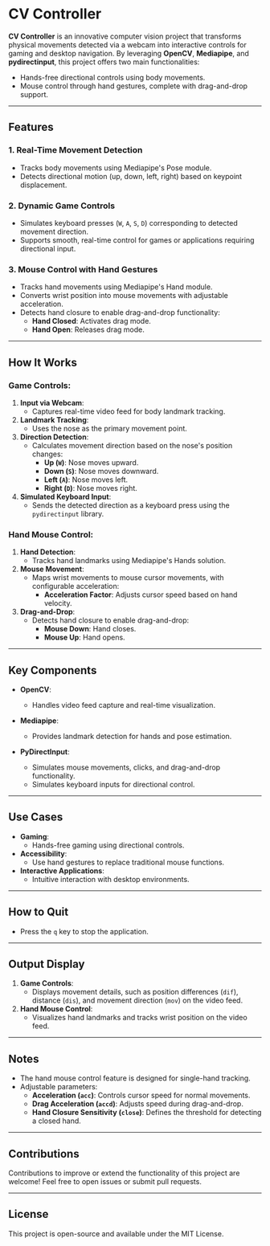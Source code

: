 # CV Controller

**CV Controller** is an innovative computer vision project that transforms physical movements detected via a webcam into interactive controls for gaming and desktop navigation. By leveraging **OpenCV**, **Mediapipe**, and **pydirectinput**, this project offers two main functionalities:
- Hands-free directional controls using body movements.
- Mouse control through hand gestures, complete with drag-and-drop support.

---

## Features
### 1. **Real-Time Movement Detection**
- Tracks body movements using Mediapipe's Pose module.
- Detects directional motion (up, down, left, right) based on keypoint displacement.

### 2. **Dynamic Game Controls**
- Simulates keyboard presses (`W`, `A`, `S`, `D`) corresponding to detected movement direction.
- Supports smooth, real-time control for games or applications requiring directional input.

### 3. **Mouse Control with Hand Gestures**
- Tracks hand movements using Mediapipe's Hand module.
- Converts wrist position into mouse movements with adjustable acceleration.
- Detects hand closure to enable drag-and-drop functionality:
  - **Hand Closed**: Activates drag mode.
  - **Hand Open**: Releases drag mode.

---

## How It Works
### Game Controls:
1. **Input via Webcam**:
   - Captures real-time video feed for body landmark tracking.
2. **Landmark Tracking**:
   - Uses the nose as the primary movement point.
3. **Direction Detection**:
   - Calculates movement direction based on the nose's position changes:
     - **Up (`W`)**: Nose moves upward.
     - **Down (`S`)**: Nose moves downward.
     - **Left (`A`)**: Nose moves left.
     - **Right (`D`)**: Nose moves right.
4. **Simulated Keyboard Input**:
   - Sends the detected direction as a keyboard press using the `pydirectinput` library.

### Hand Mouse Control:
1. **Hand Detection**:
   - Tracks hand landmarks using Mediapipe's Hands solution.
2. **Mouse Movement**:
   - Maps wrist movements to mouse cursor movements, with configurable acceleration:
     - **Acceleration Factor**: Adjusts cursor speed based on hand velocity.
3. **Drag-and-Drop**:
   - Detects hand closure to enable drag-and-drop:
     - **Mouse Down**: Hand closes.
     - **Mouse Up**: Hand opens.

---

## Key Components
- **OpenCV**:
  - Handles video feed capture and real-time visualization.
  
- **Mediapipe**:
  - Provides landmark detection for hands and pose estimation.

- **PyDirectInput**:
  - Simulates mouse movements, clicks, and drag-and-drop functionality.
  - Simulates keyboard inputs for directional control.

---

## Use Cases
- **Gaming**:
  - Hands-free gaming using directional controls.
- **Accessibility**:
  - Use hand gestures to replace traditional mouse functions.
- **Interactive Applications**:
  - Intuitive interaction with desktop environments.

---

## How to Quit
- Press the `q` key to stop the application.

---

## Output Display
1. **Game Controls**:
   - Displays movement details, such as position differences (`dif`), distance (`dis`), and movement direction (`mov`) on the video feed.
2. **Hand Mouse Control**:
   - Visualizes hand landmarks and tracks wrist position on the video feed.

---

## Notes
- The hand mouse control feature is designed for single-hand tracking.
- Adjustable parameters:
  - **Acceleration (`acc`)**: Controls cursor speed for normal movements.
  - **Drag Acceleration (`accd`)**: Adjusts speed during drag-and-drop.
  - **Hand Closure Sensitivity (`close`)**: Defines the threshold for detecting a closed hand.

---

## Contributions
Contributions to improve or extend the functionality of this project are welcome! Feel free to open issues or submit pull requests.

---

## License
This project is open-source and available under the MIT License.
